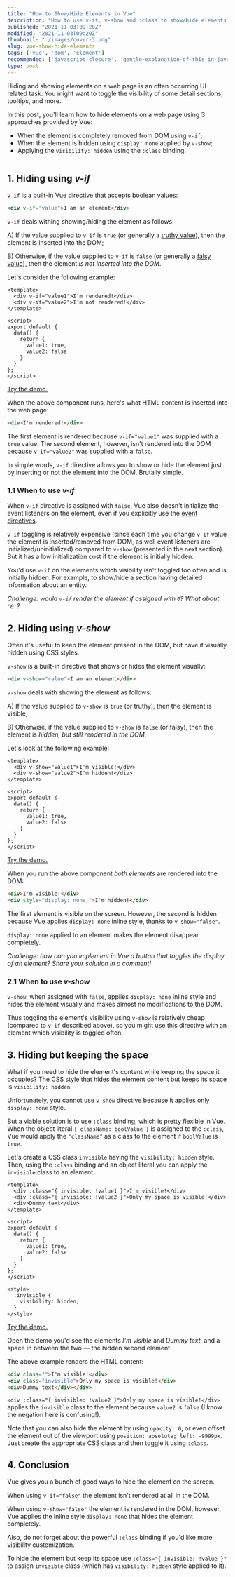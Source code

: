 ```yaml
---
title: "How to Show/Hide Elements in Vue"
description: "How to use v-if, v-show and :class to show/hide elements in Vue."
published: "2021-11-03T09:20Z"
modified: "2021-11-03T09:20Z"
thumbnail: "./images/cover-3.png"
slug: vue-show-hide-elements
tags: ['vue', 'dom', 'element']
recommended: ['javascript-closure', 'gentle-explanation-of-this-in-javascript']
type: post
---
```


Hiding and showing elements on a web page is an often occurring UI-related task. You might want to toggle the visibility of some detail sections, tooltips, and more.  

In this post, you'll learn how to hide elements on a web page using 3 approaches provided by Vue:

* When the element is completely removed from DOM using `v-if`;
* When the element is hidden using `display: none` applied by `v-show`;
* Applying the `visibility: hidden` using the `:class` binding.

```toc
```

## 1. Hiding using *v-if*

`v-if` is a built-in Vue directive that accepts boolean values:

```html
<div v-if="value">I am an element</div>
```

`v-if` deals withing showing/hiding the element as follows:

A) If the value supplied to `v-if` is `true` (or generally a [truthy value](/javascript-and-or-logical-operators/#2-truthy-value)), then the element is inserted into the DOM;  

B) Otherwise, if the value supplied to `v-if` is `false` (or generally a [falsy value](/javascript-and-or-logical-operators/#1-falsy-value)), then the element *is not inserted into the DOM*.

Let's consider the following example:

```vue{1-2}
<template>
  <div v-if="value1">I'm rendered!</div>
  <div v-if="value2">I'm not rendered!</div>
</template>

<script>
export default {
  data() {
    return {
      value1: true,
      value2: false
    }
  }
};
</script>
```

[Try the demo.](https://codesandbox.io/s/v-if-byie6?file=/src/App.vue)

When the above component runs, here's what HTML content is inserted into the web page:

```html
<div>I'm rendered!</div>
```

The first element is rendered because `v-if="value1"` was supplied with a `true` value. The second element, however, isn't rendered into the
DOM because `v-if="value2"` was supplied with a `false`.  

In simple words, `v-if` directive allows you to show or hide the element just by inserting or not the element into the DOM. Brutally simple.  

### 1.1 When to use *v-if*

When `v-if` directive is assigned with `false`, Vue also doesn't initialize the event listeners on the element, even if you explicitly use the [event directives](https://v3.vuejs.org/guide/events.html#listening-to-events). 

`v-if` toggling is relatively expensive (since each time you change `v-if` value the element is inserted/removed from DOM, as well event listeners are initialized/uninitialized) compared to `v-show` (presented in the next section). But it has a low initialization cost if the element is initially hidden.  

You'd use `v-if` on the elements which visibility isn't toggled too often and is initially hidden. For example, to show/hide a section having detailed information about an entity.    

*Challenge: would `v-if` render the element if assigned with `0`? What about `'0'`?*

## 2. Hiding using *v-show*

Often it's useful to keep the element present in the DOM, but have it visually hidden using CSS styles.  

`v-show` is a built-in directive that shows or hides the element visually:

```html
<div v-show="value">I am an element</div>
```

`v-show` deals with showing the element as follows:

A) If the value supplied to `v-show` is `true` (or truthy), then the element is visible;  

B) Otherwise, if the value supplied to `v-show` is `false` (or falsy), then the element is *hidden, but still rendered in the DOM*.  

Let's look at the following example:

```vue{1-2}
<template>
  <div v-show="value1">I'm visible!</div>
  <div v-show="value2">I'm hidden!</div>
</template>

<script>
export default {
  data() {
    return {
      value1: true,
      value2: false
    }
  }
};
</script>
```

[Try the demo.](https://codesandbox.io/s/v-show-v5ghh?file=/src/App.vue)

When you run the above component *both elements* are rendered into the DOM:

```html
<div>I'm visible!</div>
<div style="display: none;">I'm hidden!</div>
```

The first element is visible on the screen. However, the second is hidden because Vue applies `display: none` inline style, thanks to `v-show="false"`. 

`display: none` applied to an element makes the element disappear completely.  

*Challenge: how can you implement in Vue a button that toggles the display of an element? Share your solution in a comment!*  

### 2.1 When to use *v-show*

`v-show`, when assigned with `false`, applies `display: none` inline style and hides the element visually and makes almost no modifications to the DOM. 

Thus toggling the element's visibility using `v-show` is relatively cheap (compared to `v-if` described above), so you might use this directive with an element which visibility is toggled often.  

## 3. Hiding but keeping the space

What if you need to hide the element's content while keeping the space it occupies? The CSS style that hides the element content but keeps its space is `visibility: hidden`.  

Unfortunately, you cannot use `v-show` directive because it applies only `display: none` style.  

But a viable solution is to use `:class` binding, which is pretty flexible in Vue. When the object literal `{ className: boolValue }` is assigned to the `:class`, Vue would apply the `"className"` as a class to the element if `boolValue` is `true`.  

Let's create a CSS class `invisible` having the `visibility: hidden` style. Then, using the `:class` binding and an object literal you can apply the `invisible` class to an element:

```vue{1-2}
<template>
  <div :class="{ invisible: !value1 }">I'm visible!</div>
  <div :class="{ invisible: !value2 }">Only my space is visible!</div>
  <div>Dummy text</div>
</template>

<script>
export default {
  data() {
    return {
      value1: true,
      value2: false
    }
  }
};
</script>

<style>
  .invisible {
    visibility: hidden;
  }
</style>
```

[Try the demo.](https://codesandbox.io/s/invisible-class-sfvvi?file=/src/App.vue)

Open the demo you'd see the elements *I'm visible* and *Dummy text*, and a space in between the two &mdash; the hidden second element.  

The above example renders the HTML content:

```html
<div class="">I'm visible!</div>
<div class="invisible">Only my space is visible!</div>
<div>Dummy text</div></div>
```

`<div :class="{ invisible: !value2 }">Only my space is visible!</div>` applies the `invisible` class to the element because `value2` is `false` (I know the negation here is confusing!).  

Note that you can also hide the element by using `opacity: 0`, or even offset the element out of the viewport using `position: absolute; left: -9999px`. Just create the appropriate CSS class and then toggle it using `:class`.   

## 4. Conclusion

Vue gives you a bunch of good ways to hide the element on the screen.  

When using `v-if="false"` the element isn't rendered at all in the DOM.  

When using `v-show="false"` the element is rendered in the DOM, however, Vue applies the inline style `display: none` that hides the element completely.  

Also, do not forget about the powerful `:class` binding if you'd like more visibility customization.  

To hide the element but keep its space use `:class="{ invisible: !value }"` to assign `invisible` class (which has `visibility: hidden` style applied to it).  